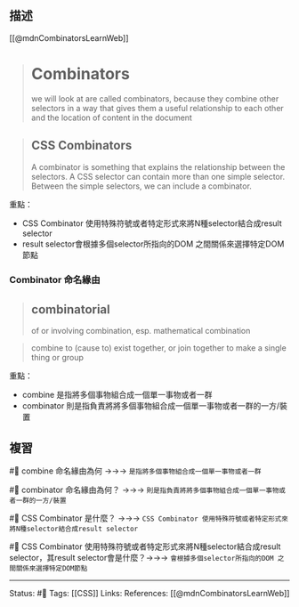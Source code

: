 
## 描述
[[@mdnCombinatorsLearnWeb]]
> # Combinators
> we will look at are called combinators, because they combine other selectors in a way that gives them a useful relationship to each other and the location of content in the document

> ## CSS Combinators
> A combinator is something that explains the relationship between the selectors.
> A CSS selector can contain more than one simple selector. Between the simple selectors, we can include a combinator.

重點：
- CSS Combinator 使用特殊符號或者特定形式來將N種selector結合成result selector
- result selector會根據多個selector所指向的DOM 之間關係來選擇特定DOM節點



### Combinator 命名緣由

> ## combinatorial
> of or involving combination, esp. mathematical combination 

> combine
> to (cause to) exist together, or join together to make a single thing or group

重點：
- combine 是指將多個事物組合成一個單一事物或者一群
- combinator 則是指負責將將多個事物組合成一個單一事物或者一群的一方/裝置

## 複習
#🧠 combine 命名緣由為何 ->->-> `是指將多個事物組合成一個單一事物或者一群`
<!--SR:!2023-06-17,181,250-->

#🧠 combinator 命名緣由為何？ ->->-> `則是指負責將將多個事物組合成一個單一事物或者一群的一方/裝置`
<!--SR:!2023-06-24,184,250-->
#🧠 CSS Combinator 是什麼？  ->->-> `CSS Combinator 使用特殊符號或者特定形式來將N種selector結合成result selector`
<!--SR:!2023-07-06,193,250-->

#🧠 CSS Combinator 使用特殊符號或者特定形式來將N種selector結合成result selector，其result selector會是什麼？->->-> `會根據多個selector所指向的DOM 之間關係來選擇特定DOM節點`
<!--SR:!2022-12-25,74,250-->

---
Status: #🌱 
Tags:
[[CSS]]
Links:
References:
[[@mdnCombinatorsLearnWeb]]